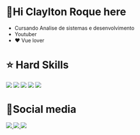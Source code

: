 <h1>&#128075;Hi Claylton Roque here</h1>
<ul>
  <li>Cursando Analise de sistemas e desenvolvimento</li>
  <li>Youtuber</li>
  <li>&#10084; Vue lover</li>
</ul>

<h1>⭐️ Hard Skills</h1>
<div>
  <img src="https://camo.githubusercontent.com/fca59a5a96d304d533795c7a6b78ad67a6ea3f43a0be9759f73980ec50d2cf41/68747470733a2f2f736b696c6c69636f6e732e6465762f69636f6e733f693d767565" />
  <img src="https://camo.githubusercontent.com/ff077b866cdc3fc2b0fa50ca6f8fa395451ffa625bc9c1133643b40e8afa2e2c/68747470733a2f2f736b696c6c69636f6e732e6465762f69636f6e733f693d7265616374" />
  <img src="https://camo.githubusercontent.com/0d2988da9136db6be2a7d781d62dbfc96c3aaf1741365816e8b630bf95b59b4a/68747470733a2f2f736b696c6c69636f6e732e6465762f69636f6e733f693d6e7578746a73" />
  <img src="https://camo.githubusercontent.com/37230426493e47511516b631d955c77e85d6b17d085bc3ace1fd5e1483bf8d16/68747470733a2f2f736b696c6c69636f6e732e6465762f69636f6e733f693d7261696c73" />
  <img src="https://camo.githubusercontent.com/f9205822242a3ae053c09a402777d5eeb408f0e10a0facc0b4fc924808056148/68747470733a2f2f736b696c6c69636f6e732e6465762f69636f6e733f693d6e6573746a73" />
</div>

<h1>&#128640;Social media</h1>
<a href="https://www.linkedin.com/in/claylton-roque/" alt="Linkdin" target="_blank">
 <img src="https://img.shields.io/badge/LinkedIn-0077B5?style=for-the-badge&logo=linkedin&logoColor=white"
</a>
<a href="https://www.youtube.com/@ClayltonRoque" alt="Youtube" target="_blank">
 <img src="https://img.shields.io/badge/YouTube-red?style=for-the-badge&logo=youtube&logoColor=white"
</a>
<a>
  <img src="https://img.shields.io/badge/-Medium-6633cc?style=flat-square&logo=Elixir&logoColor=white&color=black&link=https://medium.com/@claylton202"/>
</a>




